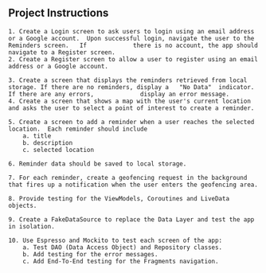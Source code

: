 ## Project Instructions

    1. Create a Login screen to ask users to login using an email address or a Google account.  Upon successful login, navigate the user to the Reminders screen.   If             there is no account, the app should navigate to a Register screen.
    2. Create a Register screen to allow a user to register using an email address or a Google account.
    
    3. Create a screen that displays the reminders retrieved from local storage. If there are no reminders, display a   "No Data"  indicator.  If there are any errors,             display an error message.
    4. Create a screen that shows a map with the user's current location and asks the user to select a point of interest to create a reminder.
    
    5. Create a screen to add a reminder when a user reaches the selected location.  Each reminder should include
        a. title
        b. description
        c. selected location
        
    6. Reminder data should be saved to local storage.
    
    7. For each reminder, create a geofencing request in the background that fires up a notification when the user enters the geofencing area.
    
    8. Provide testing for the ViewModels, Coroutines and LiveData objects.
    
    9. Create a FakeDataSource to replace the Data Layer and test the app in isolation.
    
    10. Use Espresso and Mockito to test each screen of the app:
        a. Test DAO (Data Access Object) and Repository classes.
        b. Add testing for the error messages.
        c. Add End-To-End testing for the Fragments navigation.


  
